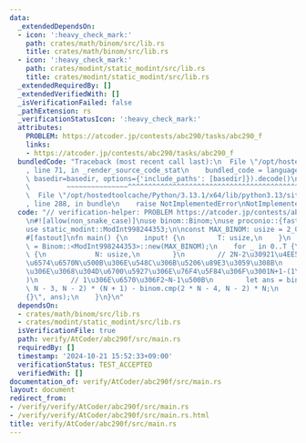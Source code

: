 ```yaml
---
data:
  _extendedDependsOn:
  - icon: ':heavy_check_mark:'
    path: crates/math/binom/src/lib.rs
    title: crates/math/binom/src/lib.rs
  - icon: ':heavy_check_mark:'
    path: crates/modint/static_modint/src/lib.rs
    title: crates/modint/static_modint/src/lib.rs
  _extendedRequiredBy: []
  _extendedVerifiedWith: []
  _isVerificationFailed: false
  _pathExtension: rs
  _verificationStatusIcon: ':heavy_check_mark:'
  attributes:
    PROBLEM: https://atcoder.jp/contests/abc290/tasks/abc290_f
    links:
    - https://atcoder.jp/contests/abc290/tasks/abc290_f
  bundledCode: "Traceback (most recent call last):\n  File \"/opt/hostedtoolcache/Python/3.13.1/x64/lib/python3.13/site-packages/onlinejudge_verify/documentation/build.py\"\
    , line 71, in _render_source_code_stat\n    bundled_code = language.bundle(stat.path,\
    \ basedir=basedir, options={'include_paths': [basedir]}).decode()\n          \
    \         ~~~~~~~~~~~~~~~^^^^^^^^^^^^^^^^^^^^^^^^^^^^^^^^^^^^^^^^^^^^^^^^^^^^^^^^^^^^^^^^^^\n\
    \  File \"/opt/hostedtoolcache/Python/3.13.1/x64/lib/python3.13/site-packages/onlinejudge_verify/languages/rust.py\"\
    , line 288, in bundle\n    raise NotImplementedError\nNotImplementedError\n"
  code: "// verification-helper: PROBLEM https://atcoder.jp/contests/abc290/tasks/abc290_f\n\
    \n#![allow(non_snake_case)]\nuse binom::Binom;\nuse proconio::{fastout, input};\n\
    use static_modint::ModInt998244353;\n\nconst MAX_BINOM: usize = 2_000_010;\n\n\
    #[fastout]\nfn main() {\n    input! {\n        T: usize,\n    }\n    let binom\
    \ = Binom::<ModInt998244353>::new(MAX_BINOM);\n    for _ in 0..T {\n        input!\
    \ {\n            N: usize,\n        }\n        // 2N-2\u30921\u4EE5\u4E0A\u306E\
    \u6574\u6570N\u500B\u306E\u548C\u306B\u5206\u89E3\u3059\u308B\n        // \u3053\
    \u306E\u3068\u304D\u6700\u5927\u306E\u76F4\u5F84\u306F\u3001N+1-(1\u306E\u6570\
    )\n        // 1\u306E\u6570\u306F2~N-1\u500B\n        let ans = binom.cmp(2 *\
    \ N - 3, N - 2) * (N + 1) - binom.cmp(2 * N - 4, N - 2) * N;\n        println!(\"\
    {}\", ans);\n    }\n}\n"
  dependsOn:
  - crates/math/binom/src/lib.rs
  - crates/modint/static_modint/src/lib.rs
  isVerificationFile: true
  path: verify/AtCoder/abc290f/src/main.rs
  requiredBy: []
  timestamp: '2024-10-21 15:52:33+09:00'
  verificationStatus: TEST_ACCEPTED
  verifiedWith: []
documentation_of: verify/AtCoder/abc290f/src/main.rs
layout: document
redirect_from:
- /verify/verify/AtCoder/abc290f/src/main.rs
- /verify/verify/AtCoder/abc290f/src/main.rs.html
title: verify/AtCoder/abc290f/src/main.rs
---
```

